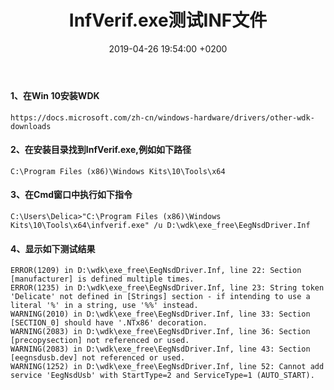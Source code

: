 ﻿---
layout: post
title:  "InfVerif.exe测试INF文件"
date:   2019-04-26 19:54:00 +0200
categories: Driver
---
#### 1、在Win 10安装WDK
```
https://docs.microsoft.com/zh-cn/windows-hardware/drivers/other-wdk-downloads
```
#### 2、在安装目录找到InfVerif.exe,例如如下路径
```
C:\Program Files (x86)\Windows Kits\10\Tools\x64
```
#### 3、在Cmd窗口中执行如下指令
```
C:\Users\Delica>"C:\Program Files (x86)\Windows Kits\10\Tools\x64\infverif.exe" /u D:\wdk\exe_free\EegNsdDriver.Inf
```
#### 4、显示如下测试结果
```
ERROR(1209) in D:\wdk\exe_free\EegNsdDriver.Inf, line 22: Section [manufacturer] is defined multiple times.
ERROR(1235) in D:\wdk\exe_free\EegNsdDriver.Inf, line 23: String token 'Delicate' not defined in [Strings] section - if intending to use a literal '%' in a string, use '%%' instead.
WARNING(2010) in D:\wdk\exe_free\EegNsdDriver.Inf, line 33: Section [SECTION_0] should have '.NTx86' decoration.
WARNING(2083) in D:\wdk\exe_free\EegNsdDriver.Inf, line 36: Section [precopysection] not referenced or used.
WARNING(2083) in D:\wdk\exe_free\EegNsdDriver.Inf, line 43: Section [eegnsdusb.dev] not referenced or used.
WARNING(1252) in D:\wdk\exe_free\EegNsdDriver.Inf, line 52: Cannot add service 'EegNsdUsb' with StartType=2 and ServiceType=1 (AUTO_START).
```
